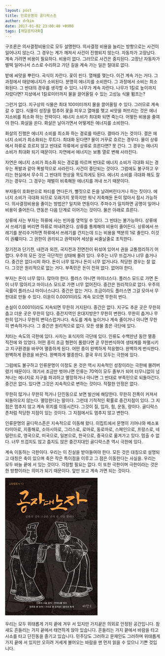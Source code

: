 ```yaml
---
layout: post
title: 인류문명의 골디락스존
author: drkim
date: 2017-01-02 23:00:40 +0900
tags: [깨달음의대화]
---
```

구조론은 의사결정비용으로 모두 설명한다. 의사결정 비용을 늘리는 방향으로는 사건이 일어나지 않는다. 그 경우는 계가 깨져서 사건이 진행되지 않는다. 자동차가 고장났다. 계속 가려면 비용이 필요하다. 비용이 없다. 그러므로 사건은 중지된다. 고장난 자동차가 벌떡 일어나서 스스로 수리하고 가던 길을 계속 가는 일은 절대로 없다. 

  


밭에 씨앗을 뿌린다. 곡식이 자란다. 꽃이 핀다. 열매를 맺는다. 이건 계속 가는 거다. 그 과정에서 태양에너지가 소비된다. 분명히 에너지를 소비한다. 그 과정에서 소비는 최소화된다. 그 반대의 경우를 생각할 수 있다. 나무가 계속 자란다. 나무가 1킬로 높이까지 자랐다면? 지상에서 1킬로미터까지 물을 끌어올릴 수 있는 고성능 식물 펌프는? 

  


그런거 없다. 지구상의 식물은 최대 100미터까지 물을 끌어올릴 수 있다. 그러므로 계속 갈 수 없다. 식물이 성장을 멈추어 꽃을 피우고 열매를 맺고 씨앗을 퍼뜨리는 것은 에너지소비를 최소화 하는 전략이다. 에너지 소비가 최대화 되면 죽는다. 어떻든 비용을 줄여야 한다. 화살을 쏜다. 화살은 날아가면서 어떻게든 에너지를 소비한다. 

  


화살의 진행은 에너지 소비를 최소화 하는 경로를 따른다. 결따라 가는 것이다. 결은 에너지 소비가 최소화되는 루트다. 최대화 된다면? 물이 거꾸로 흐르는 경우다. 물이 상류에서 하류로 흐르지 않고 반대로 하류에서 상류로 흐른다면? 못 간다. 그 경우는 에너지 소비가 최대화 되기 때문이다. 자연에서 에너지는 보통 열로 변해 사라진다. 

  


자연은 에너지 소비가 최소화 되는 경로를 따르며 반대로 에너지 소비가 극대화 되는 경우는 폭발과 같아 폭발적으로 사라진다. 사건이 중단되는 것이다. 그럼에도 불구하고 우리는 현실에서 무수히 그 반대의 현상을 목도하게도 된다. 에너지 소비를 극대화 해도 잘 가는 경우다. 그 경우는 재벌이 비축해둔 에너지를 꺼내 쓰기 때문이다. 

  


부자들이 호화판으로 파티를 연다든가, 뻘짓으로 돈을 날려버린다거나 하는 짓이다. 에너지 소비가 극대화 되므로 오래가지 못하지만 워낙 저축해둔 돈이 많아서 잠시 가능하다. 의사결정비용을 줄이는 방법은? 일치와 연동이다. 주파수가 일치하면 공명이 일어나 비용이 줄어든다. 연동은 다음 단계로 이어가는 것이다. 물은 아래로 흐른다. 

  


상류에 사는 부자는 하류에 사는 빈자를 엿먹일 수 있다. 그 반대는 불가능하다. 상류에서 쓰레기를 버리면 하류로 떠내려온다. 상류를 통제해야 비용이 줄어든다. 상류에서 쓰레기를 분리수거하면 하류에서 쓰레기를 건지는데 드는 비용을 백분의 1로 줄인다. 이것이 권權이다. 그 권한이 권리되고 권력되어 세상을 씨줄날줄로 조직한다. 

  


장기전과 단기전, 내전과 외전, 국지전과 전면전이 뒤섞여 있어서 권을 교통정리하기 어렵다. 우주의 모든 것은 극단적인 상태에 몰려 있다. 우주는 너무 뜨겁거나 너무 춥거나다. 중간은 없다시피 하다. 돈이 너무 많거나 돈이 너무 없거나다. 적당한 경우는 잘 없다. 그것은 원리적으로 없는 거다. 부족민은 돈이 전혀 없다. 없어야 한다. 

  


부자는 돈이 너무 많다. 많아야 한다. 플러스 아니면 마이너스다. 플러스 모드로 가면 돈이 너무 많아지고 마이너스 모드로 가면 너무 없어진다. 중간은 원리적으로 없다. 우주의 곡률이 플러스냐 마이너스냐다. 중간은 없는 거다. 조금이라도 플러스면 그걸 모아서 무한대로 만들 수 있다. 이윤이 0.0001이라도 계속 모으면 무한히 번다. 

  


손실이 0.0001이라도 지속되면 무한히 거지된다. 중간은 없다. 지구도 추운 곳은 무한히 춥고 더운 곳은 무한히 덥다. 중간지역인 온대지방은? 무한히 변한다. 무한히 춥거나 무한히 덥거나 무한히 변덕스럽거나다. 속도를 계속 높이거나 계속 줄이거나 아니면 무한히 변속하거나다. 그 중간은 원리적으로 없다. 모든 생물 종은 극단에 있다. 

  


치타는 속도의 극한에 있다. 사자는 포식자의 극단에 있다. 인류도 수백만년 동안 멸종 직전에 와 있었다. 어떤 종이 조금 형편이 풀렸다면 곧 무한번식하여 생태계를 파멸시키고 지구환경을 바꾸어 멸종하게 된다. 어떤 종이 완벽하게 적응했다. 완벽하게 번식한다. 완벽하게 환경을 바꾼다. 완벽하게 멸종한다. 결국 우리 모두는 극한에 있다. 

  


그럼에도 불구하고 인류문명이 이정도 온 것은 역시 지속적인 성장이라는 극한에 몰려버렸기 때문이다. 여기서 조금만 벗어나면 인류는 70억이 모두 졸부가 되어 터무니없이 넘쳐나는 에너지로 지구를 파괴하고 멸망하거나 아니면 그 반대로 부족민으로 되돌아간다. 중간은 없다. 있다면 그것은 지속적으로 변하는 것이다. 적절한 안정은 없다.

  


무한히 많거나 무한히 적거나 단진동으로 보면 발산에 해당한다. 무한히 진폭이 커져서 되돌아오지 않는다. 멸망한다는 말이다. 그런데 기적적인 확률로 중간지점이 있다. 그 지점은 멈추지 않고 계속 위치를 이동시킨다. 그것이 질, 입자, 힘, 운동, 량이다. 골디락스존처럼 적당한 지점이 있는 것이다. 그 지점에서도 멈추지 않고 변한다. 

  


인류문명의 골디락스존은 지속적으로 이동해 왔다. 이집트에서 문명이 기어나와 메소포타미아로, 지중해로, 소아시아로, 그리스로, 로마로, 동로마로, 스페인으로, 프랑스로, 네덜란드로, 영국으로, 미국으로, 일본으로, 한국으로, 중국으로 옮겨가고 있다. 멈출 수 없다. 너무 뜨겁지도 않고 춥지도 않은 중간지대인 골디락스존 역시 극한에 있다. 

  


계속 이동하는 극한이다. 우리는 이 진실을 받아들여야 한다. 모든 것은 대칭으로 설명되고 대칭은 축이 있으며 축은 작은 특이점을 이루고 그 점은 이동한다는 사실을. 우리는 모두 바늘 끝에 서 있는 것이다. 걱정할 필요는 없다. 이 또한 극한이며 극한이라는 것은 한 방향이라는 의미가 되기 때문이다. 앞만 보고 계속 가면 되는 것이다. 

  



 ![](/files/attach/images/198/053/795/555.jpg) 

  


우리는 모두 위태롭게 가지 끝에 겨우 서 있지만 가지끝은 의외로 안정된 공간입니다. 참새도 흔들리는 가지 끝에서 태연하게 앉아 있습니다. 흔들리는 가지 끝에서 바람을 타고 시소를 타고 단진동을 즐기고 있습니다. 민주당도 그러하고 문재인도 그러하며 위태롭게 가지 끝에 서 있지만 오히려 거세게 불어오는 바람을 맨 먼저 읽을 수 있으니 기쁜 것입니다.